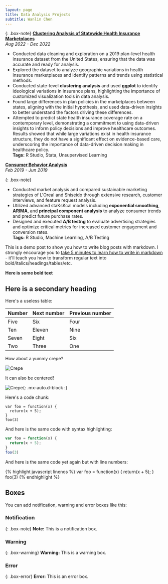 ```yaml
---
layout: page
title: Data Analysis Projects
subtitle: Wanlin Chen
---
```


{: .box-note}
**[Clustering Analysis of Statewide Health Insurance Marketplaces](https://markdowntutorial.com/)**   
*Aug 2022 - Dec 2022*  
- Conducted data cleaning and exploration on a 2019 plan-level health insurance dataset from the United States, ensuring that the data was accurate and ready for analysis.
- Explored the dataset to analyze geographic variations in health insurance marketplaces and identify patterns and trends using statistical methods.  
- Conducted state-level **clustering analysis** and used **ggplot** to identify ideological variations in insurance plans, highlighting the importance of customized visualization tools in data analysis.  
- Found large differences in plan policies in the marketplaces between states, aligning with the initial hypothesis, and used data-driven insights to better understand the factors driving these differences.  
- Attempted to predict state health insurance coverage rate on a contemporary level, demonstrating a commitment to using data-driven insights to inform policy decisions and improve healthcare outcomes. Results showed that while large variations exist in health insurance structure, they do not have a significant effect on evidence-based care, underscoring the importance of data-driven decision making in healthcare policy.    
**Tags:** R Studio, Stata, Unsupervised Learning
    
    
**[Consumer Behavior Analysis](https://markdowntutorial.com/)**    
*Feb 2019 - Jun 2019*  
    
{: .box-note}
- Conducted market analysis and compared sustainable marketing strategies of L'Oreal and Shiseido through extensive research, customer interviews, and feature request analysis.  
- Utilized advanced staKsKcal models including **exponential smoothing**, **ARIMA**, and **principal component analysis** to analyze consumer trends and predict future purchase rates.  
- Designed and executed **A/B testng** to evaluate advertising strategies and optimize critical metrics for increased customer engagement and conversion rates.      
**Tags:** R Studio, Machine Learning, A/B Testing

  






    



This is a demo post to show you how to write blog posts with markdown.  I strongly encourage you to [take 5 minutes to learn how to write in markdown](https://markdowntutorial.com/) - it'll teach you how to transform regular text into bold/italics/headings/tables/etc.

**Here is some bold text**

## Here is a secondary heading

Here's a useless table:

| Number | Next number | Previous number |
| :------ |:--- | :--- |
| Five | Six | Four |
| Ten | Eleven | Nine |
| Seven | Eight | Six |
| Two | Three | One |


How about a yummy crepe?

![Crepe](https://s3-media3.fl.yelpcdn.com/bphoto/cQ1Yoa75m2yUFFbY2xwuqw/348s.jpg)

It can also be centered!

![Crepe](https://s3-media3.fl.yelpcdn.com/bphoto/cQ1Yoa75m2yUFFbY2xwuqw/348s.jpg){: .mx-auto.d-block :}

Here's a code chunk:

~~~
var foo = function(x) {
  return(x + 5);
}
foo(3)
~~~

And here is the same code with syntax highlighting:

```javascript
var foo = function(x) {
  return(x + 5);
}
foo(3)
```

And here is the same code yet again but with line numbers:

{% highlight javascript linenos %}
var foo = function(x) {
  return(x + 5);
}
foo(3)
{% endhighlight %}

## Boxes
You can add notification, warning and error boxes like this:

### Notification

{: .box-note}
**Note:** This is a notification box.

### Warning

{: .box-warning}
**Warning:** This is a warning box.

### Error

{: .box-error}
**Error:** This is an error box.
